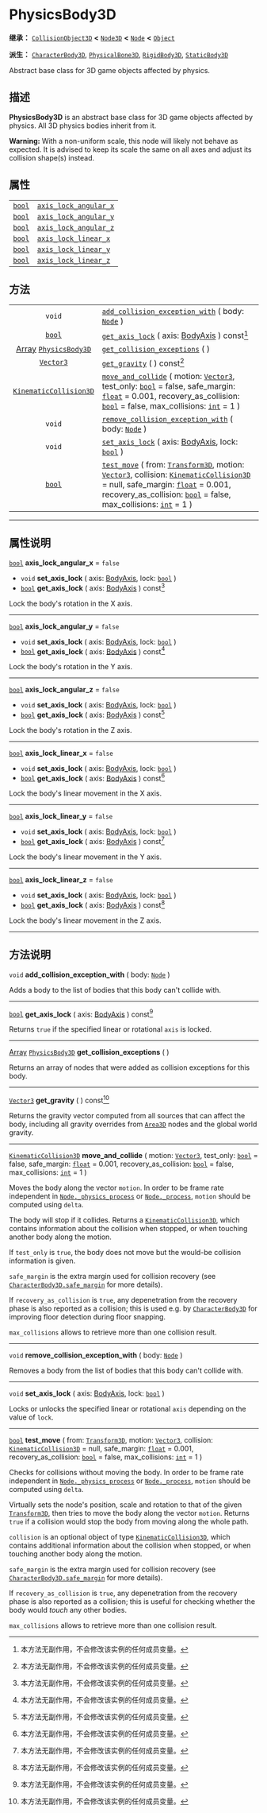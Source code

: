 <!-- ⚠ 请勿编辑本文件 ⚠ -->
<!-- 本文档使用脚本从 WeDot 引擎源码仓库生成。 -->
<!-- 生成脚本：https://github.com/WeDot-Engine/WeDot/tree/master/doc/tools/make_md.py； -->
<!-- 原文件：https://github.com/WeDot-Engine/WeDot/tree/master/doc/classes/PhysicsBody3D.xml。 -->

<div id="_class_physicsbody3d"></div>

# PhysicsBody3D

**继承：** [`CollisionObject3D`](class_collisionobject3d.md) **<** [`Node3D`](class_node3d.md) **<** [`Node`](class_node.md) **<** [`Object`](class_object.md)

**派生：** [`CharacterBody3D`](class_characterbody3d.md), [`PhysicalBone3D`](class_physicalbone3d.md), [`RigidBody3D`](class_rigidbody3d.md), [`StaticBody3D`](class_staticbody3d.md)

Abstract base class for 3D game objects affected by physics.

## 描述

**PhysicsBody3D** is an abstract base class for 3D game objects affected by physics. All 3D physics bodies inherit from it.

 **Warning:** With a non-uniform scale, this node will likely not behave as expected. It is advised to keep its scale the same on all axes and adjust its collision shape(s) instead.

## 属性

|||
|:-:|:--|
| [`bool`](class_bool.md) | [`axis_lock_angular_x`](class_physicsbody3d.md#class_physicsbody3d_property_axis_lock_angular_x) | ``false`` |
| [`bool`](class_bool.md) | [`axis_lock_angular_y`](class_physicsbody3d.md#class_physicsbody3d_property_axis_lock_angular_y) | ``false`` |
| [`bool`](class_bool.md) | [`axis_lock_angular_z`](class_physicsbody3d.md#class_physicsbody3d_property_axis_lock_angular_z) | ``false`` |
| [`bool`](class_bool.md) | [`axis_lock_linear_x`](class_physicsbody3d.md#class_physicsbody3d_property_axis_lock_linear_x)   | ``false`` |
| [`bool`](class_bool.md) | [`axis_lock_linear_y`](class_physicsbody3d.md#class_physicsbody3d_property_axis_lock_linear_y)   | ``false`` |
| [`bool`](class_bool.md) | [`axis_lock_linear_z`](class_physicsbody3d.md#class_physicsbody3d_property_axis_lock_linear_z)   | ``false`` |

## 方法

|||
|:-:|:--|
| `void`                                                            | [`add_collision_exception_with`](class_physicsbody3d.md#class_physicsbody3d_method_add_collision_exception_with) ( body: [`Node`](class_node.md) )                                                                                                                                                                                                                                              |
| [`bool`](class_bool.md)                                           | [`get_axis_lock`](class_physicsbody3d.md#class_physicsbody3d_method_get_axis_lock) ( axis: [BodyAxis](#enum_physicsserver3d_bodyaxis) ) const[^const]                                                                                                                                                                                                                                           |
| [Array](class_array.md) [`PhysicsBody3D`](class_physicsbody3d.md) | [`get_collision_exceptions`](class_physicsbody3d.md#class_physicsbody3d_method_get_collision_exceptions) ( )                                                                                                                                                                                                                                                                                    |
| [`Vector3`](class_vector3.md)                                     | [`get_gravity`](class_physicsbody3d.md#class_physicsbody3d_method_get_gravity) ( ) const[^const]                                                                                                                                                                                                                                                                                                |
| [`KinematicCollision3D`](class_kinematiccollision3d.md)           | [`move_and_collide`](class_physicsbody3d.md#class_physicsbody3d_method_move_and_collide) ( motion: [`Vector3`](class_vector3.md), test_only: [`bool`](class_bool.md) = false, safe_margin: [`float`](class_float.md) = 0.001, recovery_as_collision: [`bool`](class_bool.md) = false, max_collisions: [`int`](class_int.md) = 1 )                                                               |
| `void`                                                            | [`remove_collision_exception_with`](class_physicsbody3d.md#class_physicsbody3d_method_remove_collision_exception_with) ( body: [`Node`](class_node.md) )                                                                                                                                                                                                                                        |
| `void`                                                            | [`set_axis_lock`](class_physicsbody3d.md#class_physicsbody3d_method_set_axis_lock) ( axis: [BodyAxis](#enum_physicsserver3d_bodyaxis), lock: [`bool`](class_bool.md) )                                                                                                                                                                                                                          |
| [`bool`](class_bool.md)                                           | [`test_move`](class_physicsbody3d.md#class_physicsbody3d_method_test_move) ( from: [`Transform3D`](class_transform3d.md), motion: [`Vector3`](class_vector3.md), collision: [`KinematicCollision3D`](class_kinematiccollision3d.md) = null, safe_margin: [`float`](class_float.md) = 0.001, recovery_as_collision: [`bool`](class_bool.md) = false, max_collisions: [`int`](class_int.md) = 1 ) |

<!-- rst-class:: classref-section-separator -->

---

## 属性说明

<div id="_class_physicsbody3d_property_axis_lock_angular_x"></div>

[`bool`](class_bool.md) **axis_lock_angular_x** = ``false`` <div id="class_physicsbody3d_property_axis_lock_angular_x"></div>

- `void` **set_axis_lock** ( axis: [BodyAxis](#enum_physicsserver3d_bodyaxis), lock: [`bool`](class_bool.md) )
- [`bool`](class_bool.md) **get_axis_lock** ( axis: [BodyAxis](#enum_physicsserver3d_bodyaxis) ) const[^const]

Lock the body's rotation in the X axis.

<!-- rst-class:: classref-item-separator -->

---

<div id="_class_physicsbody3d_property_axis_lock_angular_y"></div>

[`bool`](class_bool.md) **axis_lock_angular_y** = ``false`` <div id="class_physicsbody3d_property_axis_lock_angular_y"></div>

- `void` **set_axis_lock** ( axis: [BodyAxis](#enum_physicsserver3d_bodyaxis), lock: [`bool`](class_bool.md) )
- [`bool`](class_bool.md) **get_axis_lock** ( axis: [BodyAxis](#enum_physicsserver3d_bodyaxis) ) const[^const]

Lock the body's rotation in the Y axis.

<!-- rst-class:: classref-item-separator -->

---

<div id="_class_physicsbody3d_property_axis_lock_angular_z"></div>

[`bool`](class_bool.md) **axis_lock_angular_z** = ``false`` <div id="class_physicsbody3d_property_axis_lock_angular_z"></div>

- `void` **set_axis_lock** ( axis: [BodyAxis](#enum_physicsserver3d_bodyaxis), lock: [`bool`](class_bool.md) )
- [`bool`](class_bool.md) **get_axis_lock** ( axis: [BodyAxis](#enum_physicsserver3d_bodyaxis) ) const[^const]

Lock the body's rotation in the Z axis.

<!-- rst-class:: classref-item-separator -->

---

<div id="_class_physicsbody3d_property_axis_lock_linear_x"></div>

[`bool`](class_bool.md) **axis_lock_linear_x** = ``false`` <div id="class_physicsbody3d_property_axis_lock_linear_x"></div>

- `void` **set_axis_lock** ( axis: [BodyAxis](#enum_physicsserver3d_bodyaxis), lock: [`bool`](class_bool.md) )
- [`bool`](class_bool.md) **get_axis_lock** ( axis: [BodyAxis](#enum_physicsserver3d_bodyaxis) ) const[^const]

Lock the body's linear movement in the X axis.

<!-- rst-class:: classref-item-separator -->

---

<div id="_class_physicsbody3d_property_axis_lock_linear_y"></div>

[`bool`](class_bool.md) **axis_lock_linear_y** = ``false`` <div id="class_physicsbody3d_property_axis_lock_linear_y"></div>

- `void` **set_axis_lock** ( axis: [BodyAxis](#enum_physicsserver3d_bodyaxis), lock: [`bool`](class_bool.md) )
- [`bool`](class_bool.md) **get_axis_lock** ( axis: [BodyAxis](#enum_physicsserver3d_bodyaxis) ) const[^const]

Lock the body's linear movement in the Y axis.

<!-- rst-class:: classref-item-separator -->

---

<div id="_class_physicsbody3d_property_axis_lock_linear_z"></div>

[`bool`](class_bool.md) **axis_lock_linear_z** = ``false`` <div id="class_physicsbody3d_property_axis_lock_linear_z"></div>

- `void` **set_axis_lock** ( axis: [BodyAxis](#enum_physicsserver3d_bodyaxis), lock: [`bool`](class_bool.md) )
- [`bool`](class_bool.md) **get_axis_lock** ( axis: [BodyAxis](#enum_physicsserver3d_bodyaxis) ) const[^const]

Lock the body's linear movement in the Z axis.

<!-- rst-class:: classref-section-separator -->

---

## 方法说明

<div id="_class_physicsbody3d_method_add_collision_exception_with"></div>

`void` **add_collision_exception_with** ( body: [`Node`](class_node.md) )<div id="class_physicsbody3d_method_add_collision_exception_with"></div>

Adds a body to the list of bodies that this body can't collide with.

<!-- rst-class:: classref-item-separator -->

---

<div id="_class_physicsbody3d_method_get_axis_lock"></div>

[`bool`](class_bool.md) **get_axis_lock** ( axis: [BodyAxis](#enum_physicsserver3d_bodyaxis) ) const[^const]<div id="class_physicsbody3d_method_get_axis_lock"></div>

Returns `true` if the specified linear or rotational `axis` is locked.

<!-- rst-class:: classref-item-separator -->

---

<div id="_class_physicsbody3d_method_get_collision_exceptions"></div>

[Array](class_array.md) [`PhysicsBody3D`](class_physicsbody3d.md) **get_collision_exceptions** ( )<div id="class_physicsbody3d_method_get_collision_exceptions"></div>

Returns an array of nodes that were added as collision exceptions for this body.

<!-- rst-class:: classref-item-separator -->

---

<div id="_class_physicsbody3d_method_get_gravity"></div>

[`Vector3`](class_vector3.md) **get_gravity** ( ) const[^const]<div id="class_physicsbody3d_method_get_gravity"></div>

Returns the gravity vector computed from all sources that can affect the body, including all gravity overrides from [`Area3D`](class_area3d.md) nodes and the global world gravity.

<!-- rst-class:: classref-item-separator -->

---

<div id="_class_physicsbody3d_method_move_and_collide"></div>

[`KinematicCollision3D`](class_kinematiccollision3d.md) **move_and_collide** ( motion: [`Vector3`](class_vector3.md), test_only: [`bool`](class_bool.md) = false, safe_margin: [`float`](class_float.md) = 0.001, recovery_as_collision: [`bool`](class_bool.md) = false, max_collisions: [`int`](class_int.md) = 1 )<div id="class_physicsbody3d_method_move_and_collide"></div>

Moves the body along the vector `motion`. In order to be frame rate independent in [`Node._physics_process`](class_node.md#class_node_private_method__physics_process) or [`Node._process`](class_node.md#class_node_private_method__process), `motion` should be computed using `delta`.

The body will stop if it collides. Returns a [`KinematicCollision3D`](class_kinematiccollision3d.md), which contains information about the collision when stopped, or when touching another body along the motion.

If `test_only` is `true`, the body does not move but the would-be collision information is given.

 `safe_margin` is the extra margin used for collision recovery (see [`CharacterBody3D.safe_margin`](class_characterbody3d.md#class_characterbody3d_property_safe_margin) for more details).

If `recovery_as_collision` is `true`, any depenetration from the recovery phase is also reported as a collision; this is used e.g. by [`CharacterBody3D`](class_characterbody3d.md) for improving floor detection during floor snapping.

 `max_collisions` allows to retrieve more than one collision result.

<!-- rst-class:: classref-item-separator -->

---

<div id="_class_physicsbody3d_method_remove_collision_exception_with"></div>

`void` **remove_collision_exception_with** ( body: [`Node`](class_node.md) )<div id="class_physicsbody3d_method_remove_collision_exception_with"></div>

Removes a body from the list of bodies that this body can't collide with.

<!-- rst-class:: classref-item-separator -->

---

<div id="_class_physicsbody3d_method_set_axis_lock"></div>

`void` **set_axis_lock** ( axis: [BodyAxis](#enum_physicsserver3d_bodyaxis), lock: [`bool`](class_bool.md) )<div id="class_physicsbody3d_method_set_axis_lock"></div>

Locks or unlocks the specified linear or rotational `axis` depending on the value of `lock`.

<!-- rst-class:: classref-item-separator -->

---

<div id="_class_physicsbody3d_method_test_move"></div>

[`bool`](class_bool.md) **test_move** ( from: [`Transform3D`](class_transform3d.md), motion: [`Vector3`](class_vector3.md), collision: [`KinematicCollision3D`](class_kinematiccollision3d.md) = null, safe_margin: [`float`](class_float.md) = 0.001, recovery_as_collision: [`bool`](class_bool.md) = false, max_collisions: [`int`](class_int.md) = 1 )<div id="class_physicsbody3d_method_test_move"></div>

Checks for collisions without moving the body. In order to be frame rate independent in [`Node._physics_process`](class_node.md#class_node_private_method__physics_process) or [`Node._process`](class_node.md#class_node_private_method__process), `motion` should be computed using `delta`.

Virtually sets the node's position, scale and rotation to that of the given [`Transform3D`](class_transform3d.md), then tries to move the body along the vector `motion`. Returns `true` if a collision would stop the body from moving along the whole path.

 `collision` is an optional object of type [`KinematicCollision3D`](class_kinematiccollision3d.md), which contains additional information about the collision when stopped, or when touching another body along the motion.

 `safe_margin` is the extra margin used for collision recovery (see [`CharacterBody3D.safe_margin`](class_characterbody3d.md#class_characterbody3d_property_safe_margin) for more details).

If `recovery_as_collision` is `true`, any depenetration from the recovery phase is also reported as a collision; this is useful for checking whether the body would *touch* any other bodies.

 `max_collisions` allows to retrieve more than one collision result.

[^virtual]: 本方法通常需要用户覆盖才能生效。
[^const]: 本方法无副作用，不会修改该实例的任何成员变量。
[^vararg]: 本方法除了能接受在此处描述的参数外，还能够继续接受任意数量的参数。
[^constructor]: 本方法用于构造某个类型。
[^static]: 调用本方法无需实例，可直接使用类名进行调用。
[^operator]: 本方法描述的是使用本类型作为左操作数的有效运算符。
[^bitfield]: 这个值是由下列位标志构成位掩码的整数。
[^void]: 无返回值。
